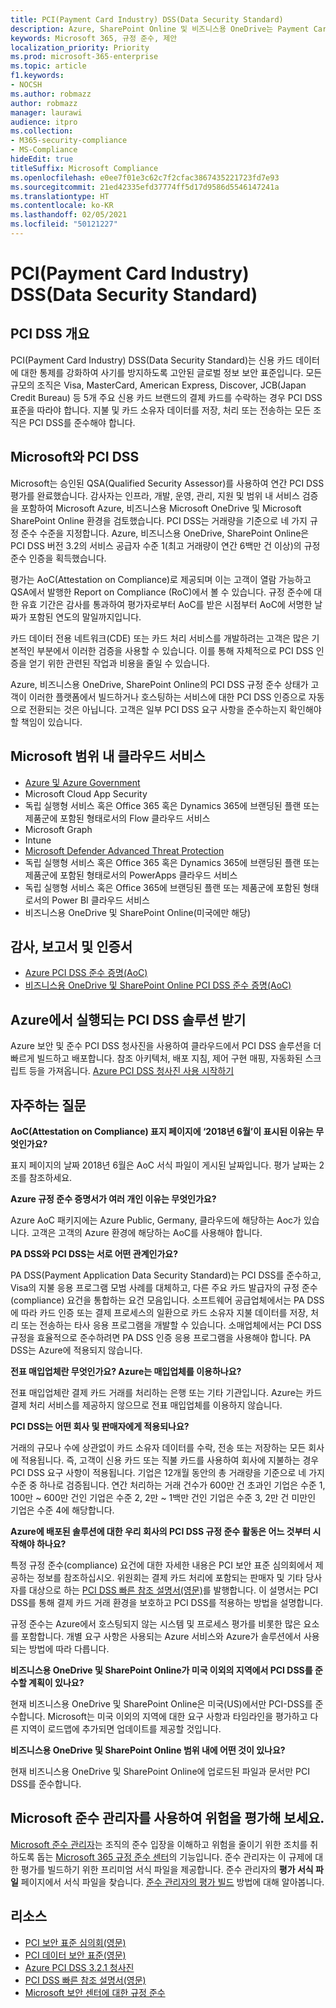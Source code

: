 ```yaml
---
title: PCI(Payment Card Industry) DSS(Data Security Standard)
description: Azure, SharePoint Online 및 비즈니스용 OneDrive는 Payment Card Industry Data Security 표준 수준 1 버전 3.2를 준수합니다.
keywords: Microsoft 365, 규정 준수, 제안
localization_priority: Priority
ms.prod: microsoft-365-enterprise
ms.topic: article
f1.keywords:
- NOCSH
ms.author: robmazz
author: robmazz
manager: laurawi
audience: itpro
ms.collection:
- M365-security-compliance
- MS-Compliance
hideEdit: true
titleSuffix: Microsoft Compliance
ms.openlocfilehash: e0ee7f01e3c62c7f2cfac3867435221723fd7e93
ms.sourcegitcommit: 21ed42335efd37774ff5d17d9586d5546147241a
ms.translationtype: HT
ms.contentlocale: ko-KR
ms.lasthandoff: 02/05/2021
ms.locfileid: "50121227"
---
```

# <a name="payment-card-industry-pci-data-security-standard-dss"></a>PCI(Payment Card Industry) DSS(Data Security Standard)

## <a name="pci-dss-overview"></a>PCI DSS 개요

PCI(Payment Card Industry) DSS(Data Security Standard)는 신용 카드 데이터에 대한 통제를 강화하여 사기를 방지하도록 고안된 글로벌 정보 보안 표준입니다. 모든 규모의 조직은 Visa, MasterCard, American Express, Discover, JCB(Japan Credit Bureau) 등 5개 주요 신용 카드 브랜드의 결제 카드를 수락하는 경우 PCI DSS 표준을 따라야 합니다. 지불 및 카드 소유자 데이터를 저장, 처리 또는 전송하는 모든 조직은 PCI DSS를 준수해야 합니다.

## <a name="microsoft-and-pci-dss"></a>Microsoft와 PCI DSS

Microsoft는 승인된 QSA(Qualified Security Assessor)를 사용하여 연간 PCI DSS 평가를 완료했습니다. 감사자는 인프라, 개발, 운영, 관리, 지원 및 범위 내 서비스 검증을 포함하여 Microsoft Azure, 비즈니스용 Microsoft OneDrive 및 Microsoft SharePoint Online 환경을 검토했습니다. PCI DSS는 거래량을 기준으로 네 가지 규정 준수 수준을 지정합니다. Azure, 비즈니스용 OneDrive, SharePoint Online은 PCI DSS 버전 3.2의 서비스 공급자 수준 1(최고 거래량이 연간 6백만 건 이상)의 규정 준수 인증을 획득했습니다.

평가는 AoC(Attestation on Compliance)로 제공되며 이는 고객이 열람 가능하고 QSA에서 발행한 Report on Compliance (RoC)에서 볼 수 있습니다. 규정 준수에 대한 유효 기간은 감사를 통과하여 평가자로부터 AoC를 받은 시점부터 AoC에 서명한 날짜가 포함된 연도의 말일까지입니다. 

카드 데이터 전용 네트워크(CDE) 또는 카드 처리 서비스를 개발하려는 고객은 많은 기본적인 부분에서 이러한 검증을 사용할 수 있습니다. 이를 통해 자체적으로 PCI DSS 인증을 얻기 위한 관련된 작업과 비용을 줄일 수 있습니다.

Azure, 비즈니스용 OneDrive, SharePoint Online의 PCI DSS 규정 준수 상태가 고객이 이러한 플랫폼에서 빌드하거나 호스팅하는 서비스에 대한 PCI DSS 인증으로 자동으로 전환되는 것은 아닙니다. 고객은 일부 PCI DSS 요구 사항을 준수하는지 확인해야 할 책임이 있습니다.

## <a name="microsoft-in-scope-cloud-services"></a>Microsoft 범위 내 클라우드 서비스

- [Azure 및 Azure Government](https://aka.ms/AzureCompliance)
- Microsoft Cloud App Security
- 독립 실행형 서비스 혹은 Office 365 혹은 Dynamics 365에 브랜딩된 플랜 또는 제품군에 포함된 형태로서의 Flow 클라우드 서비스
- Microsoft Graph
- Intune
- [Microsoft Defender Advanced Threat Protection](/windows/security/threat-protection/microsoft-defender-atp/microsoft-defender-advanced-threat-protection)
- 독립 실행형 서비스 혹은 Office 365 혹은 Dynamics 365에 브랜딩된 플랜 또는 제품군에 포함된 형태로서의 PowerApps 클라우드 서비스
- 독립 실행형 서비스 혹은 Office 365에 브랜딩된 플랜 또는 제품군에 포함된 형태로서의 Power BI 클라우드 서비스
- 비즈니스용 OneDrive 및 SharePoint Online(미국에만 해당)

## <a name="audit-reports-and-certificates"></a>감사, 보고서 및 인증서

- [Azure PCI DSS 준수 증명(AoC)](https://aka.ms/azure-pci)
- [비즈니스용 OneDrive 및 SharePoint Online PCI DSS 준수 증명(AoC)](https://aka.ms/spo-pci)

## <a name="get-your-pci-dss-solution-running-on-azure"></a>Azure에서 실행되는 PCI DSS 솔루션 받기

Azure 보안 및 준수 PCI DSS 청사진을 사용하여 클라우드에서 PCI DSS 솔루션을 더 빠르게 빌드하고 배포합니다. 참조 아키텍처, 배포 지침, 제어 구현 매핑, 자동화된 스크립트 등을 가져옵니다. [Azure PCI DSS 청사진 사용 시작하기](https://aka.ms/pciblueprint)

## <a name="frequently-asked-questions"></a>자주하는 질문

**AoC(Attestation on Compliance) 표지 페이지에 ‘2018년 6월’이 표시된 이유는 무엇인가요?**

표지 페이지의 날짜 2018년 6월은 AoC 서식 파일이 게시된 날짜입니다. 평가 날짜는 2조를 참조하세요.

**Azure 규정 준수 증명서가 여러 개인 이유는 무엇인가요?**

Azure AoC 패키지에는 Azure Public, Germany, 클라우드에 해당하는 Aoc가 있습니다. 고객은 고객의 Azure 환경에 해당하는 AoC를 사용해야 합니다.  

**PA DSS와 PCI DSS는 서로 어떤 관계인가요?**

PA DSS(Payment Application Data Security Standard)는 PCI DSS를 준수하고, Visa의 지불 응용 프로그램 모범 사례를 대체하고, 다른 주요 카드 발급자의 규정 준수(compliance) 요건을 통합하는 요건 모음입니다. 소프트웨어 공급업체에서는 PA DSS에 따라 카드 인증 또는 결제 프로세스의 일환으로 카드 소유자 지불 데이터를 저장, 처리 또는 전송하는 타사 응용 프로그램을 개발할 수 있습니다. 소매업체에서는 PCI DSS 규정을 효율적으로 준수하려면 PA DSS 인증 응용 프로그램을 사용해야 합니다. PA DSS는 Azure에 적용되지 않습니다.

**전표 매입업체란 무엇인가요? Azure는 매입업체를 이용하나요?**

전표 매입업체란 결제 카드 거래를 처리하는 은행 또는 기타 기관입니다. Azure는 카드 결제 처리 서비스를 제공하지 않으므로 전표 매입업체를 이용하지 않습니다.

**PCI DSS는 어떤 회사 및 판매자에게 적용되나요?**

거래의 규모나 수에 상관없이 카드 소유자 데이터를 수락, 전송 또는 저장하는 모든 회사에 적용됩니다. 즉, 고객이 신용 카드 또는 직불 카드를 사용하여 회사에 지불하는 경우 PCI DSS 요구 사항이 적용됩니다. 기업은 12개월 동안의 총 거래량을 기준으로 네 가지 수준 중 하나로 검증됩니다. 연간 처리하는 거래 건수가 600만 건 초과인 기업은 수준 1, 100만 ~ 600만 건인 기업은 수준 2, 2만 ~ 1백만 건인 기업은 수준 3, 2만 건 미만인 기업은 수준 4에 해당합니다.

**Azure에 배포된 솔루션에 대한 우리 회사의 PCI DSS 규정 준수 활동은 어느 것부터 시작해야 하나요?**

특정 규정 준수(compliance) 요건에 대한 자세한 내용은 PCI 보안 표준 심의회에서 제공하는 정보를 참조하십시오. 위원회는 결제 카드 처리에 포함되는 판매자 및 기타 당사자를 대상으로 하는 [PCI DSS 빠른 참조 설명서(영문)](https://www.pcisecuritystandards.org/documents/PCISSC%20QRG%20August%202014%20-print.pdf)를 발행합니다. 이 설명서는 PCI DSS를 통해 결제 카드 거래 환경을 보호하고 PCI DSS를 적용하는 방법을 설명합니다.

규정 준수는 Azure에서 호스팅되지 않는 시스템 및 프로세스 평가를 비롯한 많은 요소를 포함합니다. 개별 요구 사항은 사용되는 Azure 서비스와 Azure가 솔루션에서 사용되는 방법에 따라 다릅니다.

**비즈니스용 OneDrive 및 SharePoint Online가 미국 이외의 지역에서 PCI DSS를 준수할 계획이 있나요?**

현재 비즈니스용 OneDrive 및 SharePoint Online은 미국(US)에서만 PCI-DSS를 준수합니다. Microsoft는 미국 이외의 지역에 대한 요구 사항과 타임라인을 평가하고 다른 지역이 로드맵에 추가되면 업데이트를 제공할 것입니다.

**비즈니스용 OneDrive 및 SharePoint Online 범위 내에 어떤 것이 있나요?**

현재 비즈니스용 OneDrive 및 SharePoint Online에 업로드된 파일과 문서만 PCI DSS를 준수합니다.

## <a name="use-microsoft-compliance-manager-to-assess-your-risk"></a>Microsoft 준수 관리자를 사용하여 위험을 평가해 보세요.

[Microsoft 준수 관리자](/microsoft-365/compliance/compliance-manager)는 조직의 준수 입장을 이해하고 위험을 줄이기 위한 조치를 취하도록 돕는 [Microsoft 365 규정 준수 센터](/microsoft-365/compliance/microsoft-365-compliance-center)의 기능입니다. 준수 관리자는 이 규제에 대한 평가를 빌드하기 위한 프리미엄 서식 파일을 제공합니다. 준수 관리자의 **평가 서식 파일** 페이지에서 서식 파일을 찾습니다. [준수 관리자의 평가 빌드](/microsoft-365/compliance/compliance-manager-assessments) 방법에 대해 알아봅니다.

## <a name="resources"></a>리소스

- [PCI 보안 표준 심의회(영문)](https://www.pcisecuritystandards.org/)
- [PCI 데이터 보안 표준(영문)](https://www.pcisecuritystandards.org/documents/PCI_DSS_v3-1.pdf)
- [Azure PCI DSS 3.2.1 청사진](/azure/governance/blueprints/samples/pci-dss-3.2.1/)
- [PCI DSS 빠른 참조 설명서(영문)](https://www.pcisecuritystandards.org/documents/PCISSC%20QRG%20August%202014%20-print.pdf)
- [Microsoft 보안 센터에 대한 규정 준수](https://www.microsoft.com/trust-center/compliance/compliance-overview)
